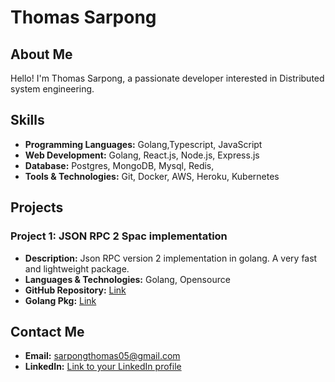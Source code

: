 # Thomas Sarpong

## About Me
Hello! I'm Thomas Sarpong, a passionate developer interested in Distributed system engineering.

## Skills
- **Programming Languages:** Golang,Typescript, JavaScript
- **Web Development:** Golang, React.js, Node.js, Express.js
- **Database:** Postgres, MongoDB, Mysql, Redis,
- **Tools & Technologies:** Git, Docker, AWS, Heroku, Kubernetes

## Projects
### Project 1: JSON RPC 2 Spac implementation
- **Description:** Json RPC version 2 implementation in golang. A very fast and lightweight package.
- **Languages & Technologies:** Golang, Opensource
- **GitHub Repository:** [Link](https://github.com/developertom01/jsonrpc2)
- **Golang Pkg:** [Link](https://pkg.go.dev/github.com/developertom01/jsonrpc2)

## Contact Me
- **Email:** sarpongthomas05@gmail.com
- **LinkedIn:** [Link to your LinkedIn profile]( https://www.linkedin.com/in/thomas-sarpong-8b2490149/ )


